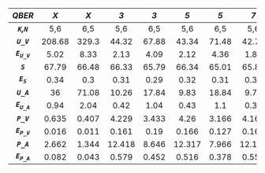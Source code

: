 | ***QBER***                | ***X*** | ***X*** | ***3*** | ***3*** | ***5*** | ***5*** | ***7*** | ***7*** |
|:-------------------------:|:-------:|:-------:|:-------:|:-------:|:-------:|:-------:|:-------:|:-------:|
| ***`K`,`N`***             | 5,6     | 6,5     | 5,6     | 6,5     | 5,6     | 6,5     | 5,6     | 6,5     |
| ***`U_V`***               | 208.68  | 329.3   | 44.32   | 67.88   | 43.34   | 71.48   | 42.77   | 62.25   |
| ***`E`<sub>`U_V`</sub>*** | 5.02    | 8.33    | 2.13    | 4.09    | 2.12    | 4.36    | 1.88    | 3.8     |
| ***`S`***                 | 67.79   | 66.48   | 66.33   | 65.79   | 66.34   | 65.01   | 65.86   | 65.4    |
| ***`E`<sub>`S`</sub>***   | 0.34    | 0.3     | 0.31    | 0.29    | 0.32    | 0.31    | 0.33    | 0.3     |
| ***`U_A`***               | 36      | 71.08   | 10.26   | 17.84   | 9.83    | 18.84   | 9.77    | 16.41   |
| ***`E`<sub>`U_A`</sub>*** | 0.94    | 2.04    | 0.42    | 1.04    | 0.43    | 1.1     | 0.37    | 0.97    |
| ***`P_V`***               | 0.635   | 0.407   | 4.229   | 3.433   | 4.26    | 3.166   | 4.168   | 3.698   |
| ***`E`<sub>`P_V`</sub>*** | 0.016   | 0.011   | 0.161   | 0.19    | 0.166   | 0.127   | 0.161   | 0.19    |
| ***`P_A`***               | 2.662   | 1.344   | 12.418  | 8.646   | 12.317  | 7.966   | 12.127  | 8.702   |
| ***`E`<sub>`P_A`</sub>*** | 0.082   | 0.043   | 0.579   | 0.452   | 0.516   | 0.378   | 0.559   | 0.404   |
